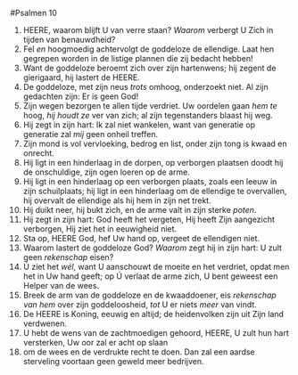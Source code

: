 #Psalmen 10
1. HEERE, waarom blijft U van verre staan? *Waarom* verbergt U Zich in tijden van benauwdheid? 
2. Fel *en* hoogmoedig achtervolgt de goddeloze de ellendige. Laat hen gegrepen worden in de listige plannen die zij bedacht hebben! 
3. Want de goddeloze beroemt zich over zijn hartenwens; hij zegent de gierigaard, hij lastert de HEERE. 
4. De goddeloze, met zijn neus *trots* omhoog, onderzoekt niet. Al zijn gedachten zijn: Er is geen God! 
5. Zijn wegen bezorgen te allen tijde verdriet. Uw oordelen gaan *hem te* hoog, *hij houdt ze* ver van zich; al zijn tegenstanders blaast hij weg. 
6. Hij zegt in zijn hart: Ik zal niet wankelen, want van generatie op generatie zal *mij* geen onheil treffen. 
7. Zijn mond is vol vervloeking, bedrog en list, onder zijn tong is kwaad en onrecht. 
8. Hij ligt in een hinderlaag in de dorpen, op verborgen plaatsen doodt hij de onschuldige, zijn ogen loeren op de arme. 
9. Hij ligt in een hinderlaag op een verborgen plaats, zoals een leeuw in zijn schuilplaats; hij ligt in een hinderlaag om de ellendige te overvallen, hij overvalt de ellendige als hij hem in zijn net trekt. 
10. Hij duikt neer, hij bukt zich, en de arme valt in zijn sterke *poten*. 
11. Hij zegt in zijn hart: God heeft het vergeten, Hij heeft Zijn aangezicht verborgen, Hij ziet het in eeuwigheid niet. 
12. Sta op, HEERE God, hef Uw hand op, vergeet de ellendigen niet. 
13. Waarom lastert de goddeloze God? *Waarom* zegt hij in zijn hart: U zult geen *rekenschap* eisen? 
14. Ú ziet het *wél*, want U aanschouwt de moeite en het verdriet, opdat men het in Uw hand geeft; op Ú verlaat de arme zich, U bent geweest een Helper van de wees. 
15. Breek de arm van de goddeloze en de kwaaddoener, eis *rekenschap van hem* over zijn goddeloosheid, *tot* U er niets *meer* van vindt. 
16. De HEERE is Koning, eeuwig en altijd; de heidenvolken zijn uit Zijn land verdwenen. 
17. U hebt de wens van de zachtmoedigen gehoord, HEERE, U zult hun hart versterken, Uw oor zal er acht op slaan 
18. om de wees en de verdrukte recht te doen. Dan zal een aardse sterveling voortaan geen geweld meer bedrijven.
